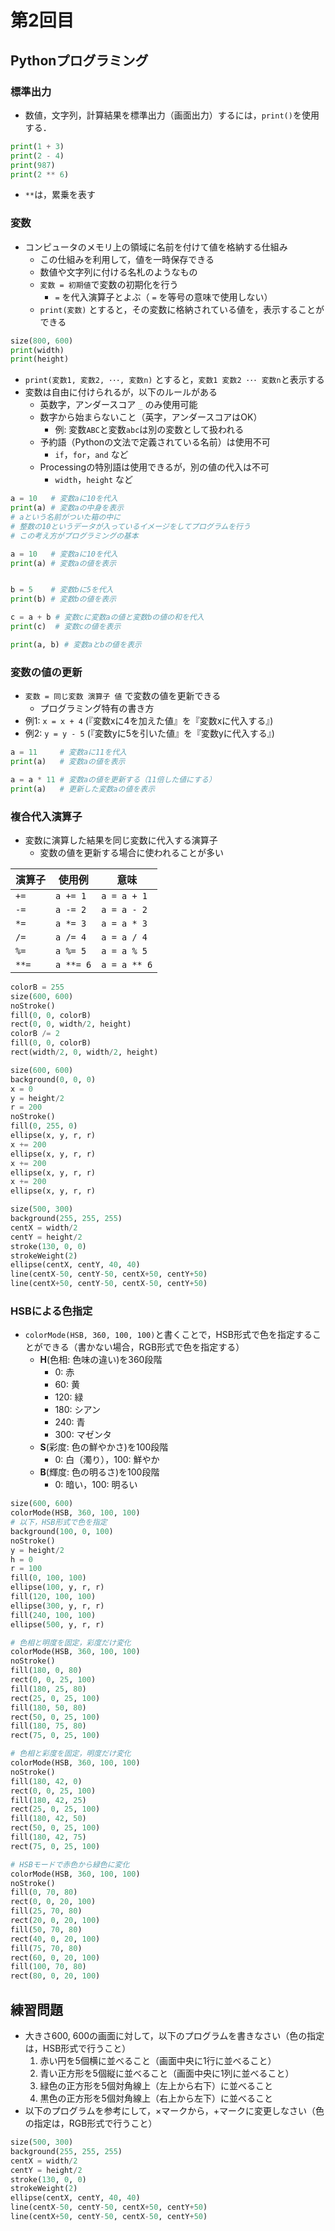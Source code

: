 # 第2回目
## Pythonプログラミング
### 標準出力

- 数値，文字列，計算結果を標準出力（画面出力）するには，```print()```を使用する．
```python
print(1 + 3)
print(2 - 4)
print(987)
print(2 ** 6)
```
- ```**```は，累乗を表す

### 変数
- コンピュータのメモリ上の領域に名前を付けて値を格納する仕組み
  - この仕組みを利用して，値を一時保存できる
  - 数値や文字列に付ける名札のようなもの
  - ```変数 = 初期値```で変数の初期化を行う
    - ```=``` を代入演算子とよぶ（ ```=``` を等号の意味で使用しない）
  - ```print(変数)``` とすると，その変数に格納されている値を，表示することができる
```python
size(800, 600)
print(width)
print(height)
```
 - ```print(変数1, 変数2, ･･･, 変数n)``` とすると，```変数1 変数2 ･･･ 変数n```と表示する
 - 変数は自由に付けられるが，以下のルールがある
   - 英数字，アンダースコア ```_``` のみ使用可能
   - 数字から始まらないこと（英字，アンダースコアはOK）
     - 例: 変数```ABC```と変数```abc```は別の変数として扱われる
   - 予約語（Pythonの文法で定義されている名前）は使用不可
     - ```if```，```for```，```and``` など
   - Processingの特別語は使用できるが，別の値の代入は不可
     - ```width```，```height``` など

```python
a = 10   # 変数aに10を代⼊
print(a) # 変数aの中身を表⽰
# aという名前がついた箱の中に
# 整数の10というデータが入っているイメージをしてプログラムを行う
# この考え方がプログラミングの基本
```

```python
a = 10   # 変数aに10を代⼊
print(a) # 変数aの値を表⽰


b = 5    # 変数bに5を代⼊
print(b) # 変数bの値を表⽰

c = a + b # 変数cに変数aの値と変数bの値の和を代⼊
print(c)  # 変数cの値を表⽰

print(a, b) # 変数aとbの値を表⽰
```

### 変数の値の更新
- ```変数 = 同じ変数 演算⼦ 値``` で変数の値を更新できる
  - プログラミング特有の書き方
- 例1: ```x = x + 4``` (『変数xに4を加えた値』を『変数xに代入する』)
- 例2: ```y = y - 5``` (『変数yに5を引いた値』を『変数yに代入する』)
```python
a = 11     # 変数aに11を代⼊
print(a)   # 変数aの値を表⽰

a = a * 11 # 変数aの値を更新する（11倍した値にする）
print(a)   # 更新した変数aの値を表示
```
### 複合代入演算子
- 変数に演算した結果を同じ変数に代入する演算子
  - 変数の値を更新する場合に使われることが多い

| 演算子 | 使用例 | 意味 | 
|-----|-----|------------| 
| ```+=```  | ```a += 1``` | ```a = a + 1```  | 
| ```-=```  | ```a -= 2``` | ```a = a - 2```  | 
| ```*=```  | ```a *= 3``` | ```a = a * 3```  | 
| ```/=```  | ```a /= 4``` | ```a = a / 4```  | 
| ```%=```  | ```a %= 5``` | ```a = a % 5```  | 
| ```**=``` | ```a **= 6``` | ```a = a ** 6``` | 

```python
colorB = 255
size(600, 600)
noStroke()
fill(0, 0, colorB)
rect(0, 0, width/2, height)
colorB /= 2
fill(0, 0, colorB)
rect(width/2, 0, width/2, height)
```

```python
size(600, 600)
background(0, 0, 0)
x = 0
y = height/2
r = 200
noStroke()
fill(0, 255, 0)
ellipse(x, y, r, r)
x += 200
ellipse(x, y, r, r)
x += 200
ellipse(x, y, r, r)
x += 200
ellipse(x, y, r, r)
```

```python
size(500, 300)
background(255, 255, 255)
centX = width/2
centY = height/2
stroke(130, 0, 0)
strokeWeight(2)
ellipse(centX, centY, 40, 40)
line(centX-50, centY-50, centX+50, centY+50)
line(centX+50, centY-50, centX-50, centY+50)
```

### HSBによる色指定
- ```colorMode(HSB, 360, 100, 100)```と書くことで，HSB形式で色を指定することができる（書かない場合，RGB形式で色を指定する）
  - **H**(色相: 色味の違い)を360段階
    - 0: 赤
    - 60: 黄
    - 120: 緑
    - 180: シアン
    - 240: 青
    - 300: マゼンタ
  - **S**(彩度: 色の鮮やかさ)を100段階
    - 0: 白（濁り），100: 鮮やか 
  - **B**(輝度: 色の明るさ)を100段階
    - 0: 暗い，100: 明るい

```python
size(600, 600)
colorMode(HSB, 360, 100, 100)
# 以下，HSB形式で色を指定
background(100, 0, 100)
noStroke()
y = height/2
h = 0
r = 100
fill(0, 100, 100)
ellipse(100, y, r, r)
fill(120, 100, 100)
ellipse(300, y, r, r)
fill(240, 100, 100)
ellipse(500, y, r, r)
```

```python
# 色相と明度を固定，彩度だけ変化
colorMode(HSB, 360, 100, 100)
noStroke()
fill(180, 0, 80)
rect(0, 0, 25, 100)
fill(180, 25, 80)
rect(25, 0, 25, 100)
fill(180, 50, 80)
rect(50, 0, 25, 100)
fill(180, 75, 80)
rect(75, 0, 25, 100)
```

```python
# 色相と彩度を固定，明度だけ変化
colorMode(HSB, 360, 100, 100)
noStroke()
fill(180, 42, 0)
rect(0, 0, 25, 100)
fill(180, 42, 25)
rect(25, 0, 25, 100)
fill(180, 42, 50)
rect(50, 0, 25, 100)
fill(180, 42, 75)
rect(75, 0, 25, 100)
```

```python
# HSBモードで赤色から緑色に変化
colorMode(HSB, 360, 100, 100)
noStroke()
fill(0, 70, 80)
rect(0, 0, 20, 100)
fill(25, 70, 80)
rect(20, 0, 20, 100)
fill(50, 70, 80)
rect(40, 0, 20, 100)
fill(75, 70, 80)
rect(60, 0, 20, 100)
fill(100, 70, 80)
rect(80, 0, 20, 100)
```

## 練習問題
- 大きさ600, 600の画面に対して，以下のプログラムを書きなさい（色の指定は，HSB形式で行うこと）
  1. 赤い円を5個横に並べること（画面中央に1行に並べること）
  2. 青い正方形を5個縦に並べること（画面中央に1列に並べること）
  3. 緑色の正方形を5個対角線上（左上から右下）に並べること
  4. 黒色の正方形を5個対角線上（右上から左下）に並べること
- 以下のプログラムを参考にして，×マークから，+マークに変更しなさい（色の指定は，RGB形式で行うこと）
```python
size(500, 300)
background(255, 255, 255)
centX = width/2
centY = height/2
stroke(130, 0, 0)
strokeWeight(2)
ellipse(centX, centY, 40, 40)
line(centX-50, centY-50, centX+50, centY+50)
line(centX+50, centY-50, centX-50, centY+50)
```
